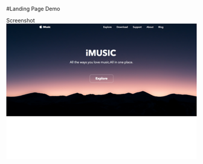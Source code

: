 #Landing Page Demo

Screenshot
![screenshot](https://raw.githubusercontent.com/miaoever/sike-design101-landing-page/master/Landing%20Page.png)

